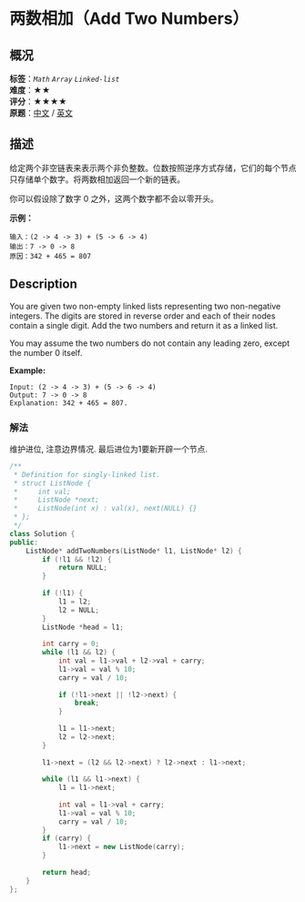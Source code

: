 # 两数相加（Add Two Numbers）
## 概况
**标签**：*`Math`*  *`Array`*  *`Linked-list`*<br>
**难度**：★★<br>
**评分**：★★★★<br>
**原题**：[中文](https://leetcode-cn.com/problems/add-two-numbers) / [英文](https://leetcode.com/problems/add-two-numbers)

## 描述
给定两个非空链表来表示两个非负整数。位数按照逆序方式存储，它们的每个节点只存储单个数字。将两数相加返回一个新的链表。

你可以假设除了数字 0 之外，这两个数字都不会以零开头。

**示例：**
```
输入：(2 -> 4 -> 3) + (5 -> 6 -> 4)
输出：7 -> 0 -> 8
原因：342 + 465 = 807
```

## Description
You are given two non-empty linked lists representing two non-negative integers. The digits are stored in reverse order and each of their nodes contain a single digit. Add the two numbers and return it as a linked list.

You may assume the two numbers do not contain any leading zero, except the number 0 itself.

**Example:**
```
Input: (2 -> 4 -> 3) + (5 -> 6 -> 4)
Output: 7 -> 0 -> 8
Explanation: 342 + 465 = 807.
```


### 解法
维护进位, 注意边界情况. 最后进位为1要新开辟一个节点.
```c++
/**
 * Definition for singly-linked list.
 * struct ListNode {
 *     int val;
 *     ListNode *next;
 *     ListNode(int x) : val(x), next(NULL) {}
 * };
 */
class Solution {
public:
    ListNode* addTwoNumbers(ListNode* l1, ListNode* l2) {
        if (!l1 && !l2) {
            return NULL;
        }
        
        if (!l1) {
            l1 = l2;
            l2 = NULL;
        }
        ListNode *head = l1;
        
        int carry = 0;
        while (l1 && l2) {
            int val = l1->val + l2->val + carry;
            l1->val = val % 10;
            carry = val / 10;
            
            if (!l1->next || !l2->next) {
                break;
            }
            
            l1 = l1->next;
            l2 = l2->next;
        }
        
        l1->next = (l2 && l2->next) ? l2->next : l1->next;
        
        while (l1 && l1->next) {
            l1 = l1->next;
            
            int val = l1->val + carry;
            l1->val = val % 10;
            carry = val / 10;
        }
        if (carry) {
            l1->next = new ListNode(carry);
        }
        
        return head;        
    }
};
```